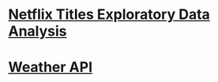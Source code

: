 # [Netflix Titles Exploratory Data Analysis](https://nbviewer.org/github/tgut5510/Python/blob/6162b09620736269e8a9e9ef8b0665ec495c06dd/Netflix%20Titles/Netflix%20Titles.ipynb)

# [Weather API](https://github.com/tgut5510/Python/blob/58edb6df3ff8f62e7037960ea42277d710d55724/Weather.py)

